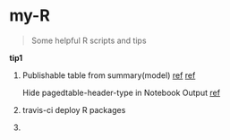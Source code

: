 # my-R
> Some helpful R scripts and tips

**tip1**

1. Publishable table from summary(model) [ref](https://cran.r-project.org/web/packages/pixiedust/vignettes/pixiedust.html) [ref](https://github.com/nutterb/pixiedust/issues/34)

   Hide pagedtable-header-type in Notebook Output [ref](https://stackoverflow.com/questions/46163466/data-frame-printing-in-r-markdown-how-to-hide-column-type)

2. travis-ci deploy R packages

3. 

